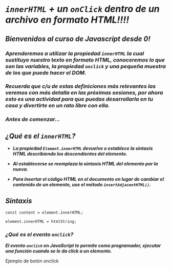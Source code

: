 # **_```innerHTML``` + un ```onClick``` dentro de un archivo en formato HTML!!!!_**

## **_Bienvenidos al curso de Javascript desde 0!_**

### **_Aprenderemos a utilizar la propiedad ```innerHTML``` la cual sustituye nuestro texto en formato HTML, conoceremos lo que son las variables, la propiedad ```onclick``` y una pequeña muestra de los que puede hacer el DOM._**

### **_Recuerda que c/u de estas definiciones más relevantes las veremos con más detalla en las próximas sesiones, por ahora esto es una actividad para que puedas desarrollarla en tu casa y divertirte en un rato libre con ella._**

### **_Antes de comenzar..._**

## **_¿Qué es el ```innerHTML```?_**

- **_La propiedad ```Element.innerHTML``` devuelve o establece la sintaxis HTML describiendo los descendientes del elemento._**

- **_Al establecerse se reemplaza la sintaxis HTML del elemento por la nueva._**

- **_Para insertar el código HTML en el documento en lugar de cambiar el contenido de un elemento, use el método ```insertAdjacentHTML()```._**

## **_Sintaxis_**
```
const content = element.innerHTML;

element.innerHTML = htmlString;
```

### **_¿Qué es el evento ```onclick```?_**

**_El evento ```onclick``` en JavaScript te permite como programador, ejecutar una función cuando se le da click a un elemento._**

Ejemplo de botón onclick
